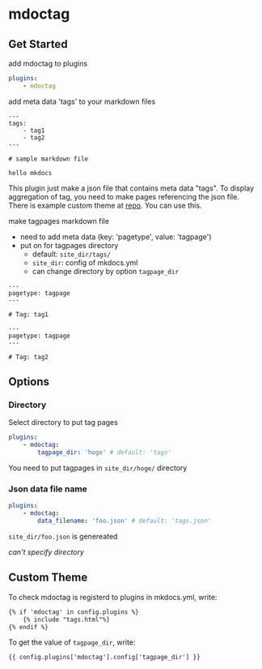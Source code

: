 # mdoctag

## Get Started

add mdoctag to plugins

``` yaml
plugins:
    - mdoctag
```

add meta data 'tags' to your markdown files

```
---
tags:
    - tag1
    - tag2
---

# sample markdown file

hello mkdocs

```

This plugin just make a json file that contains meta data "tags".
To display aggregation of tag, you need to make pages referencing the json file.  
There is example custom theme at [repo]().
You can use this.

make tagpages markdown file

- need to add meta data (key: 'pagetype', value: 'tagpage')
- put on for tagpages directory
    + default: `site_dir/tags/`
    + `site_dir`: config of mkdocs.yml
    + can change directory by option `tagpage_dir`

```
---
pagetype: tagpage
---

# Tag: tag1

```

```
---
pagetype: tagpage
---

# Tag: tag2

```

## Options

### Directory

Select directory to put tag pages

``` yaml
plugins:
    - mdoctag:
        tagpage_dir: 'hoge' # default: 'tags'
```

You need to put tagpages in `site_dir/hoge/` directory

### Json data file name

``` yaml
plugins:
    - mdoctag:
        data_filename: 'foo.json' # default: 'tags.json'
```

`site_dir/foo.json` is genereated

*can't specify directory*

## Custom Theme

To check mdoctag is registerd to plugins in mkdocs.yml, write:

``` html
{% if 'mdoctag' in config.plugins %}
    {% include "tags.html"%}
{% endif %}
```

To get the value of `tagpage_dir`, write:

``` html
{{ config.plugins['mdoctag'].config['tagpage_dir'] }} 
```
